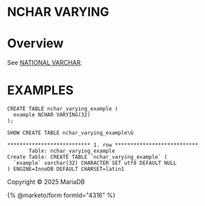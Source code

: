 
# NCHAR VARYING


# Overview


See [NATIONAL VARCHAR](national-char.md).


# EXAMPLES


```
CREATE TABLE nchar_varying_example (
  example NCHAR VARYING(32)
);
```

```
SHOW CREATE TABLE nchar_varying_example\G
```

```
*************************** 1. row ***************************
       Table: nchar_varying_example
Create Table: CREATE TABLE `nchar_varying_example` (
  `example` varchar(32) CHARACTER SET utf8 DEFAULT NULL
) ENGINE=InnoDB DEFAULT CHARSET=latin1
```


Copyright © 2025 MariaDB


{% @marketo/form formId="4316" %}
